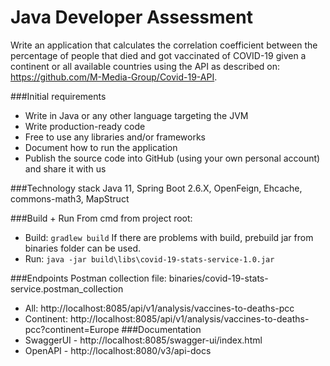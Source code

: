 # Java Developer Assessment
Write an application that calculates the correlation coefficient between the percentage of people that died and got vaccinated of COVID-19 given a continent or all available countries using the API as described on: https://github.com/M-Media-Group/Covid-19-API.

###Initial requirements
- Write in Java or any other language targeting the JVM
- Write production-ready code
- Free to use any libraries and/or frameworks
- Document how to run the application
- Publish the source code into GitHub (using your own personal account) and share it with us

###Technology stack
Java 11, Spring Boot 2.6.X, OpenFeign, Ehcache, commons-math3, MapStruct

###Build + Run
From cmd from project root:
- Build: ```gradlew build```
  If there are problems with build, prebuild jar from binaries folder can be used.
- Run: ```java -jar build\libs\covid-19-stats-service-1.0.jar```


###Endpoints
Postman collection file: binaries/covid-19-stats-service.postman_collection
- All: http://localhost:8085/api/v1/analysis/vaccines-to-deaths-pcc
- Continent: http://localhost:8085/api/v1/analysis/vaccines-to-deaths-pcc?continent=Europe
###Documentation
- SwaggerUI - http://localhost:8085/swagger-ui/index.html
- OpenAPI - http://localhost:8080/v3/api-docs

